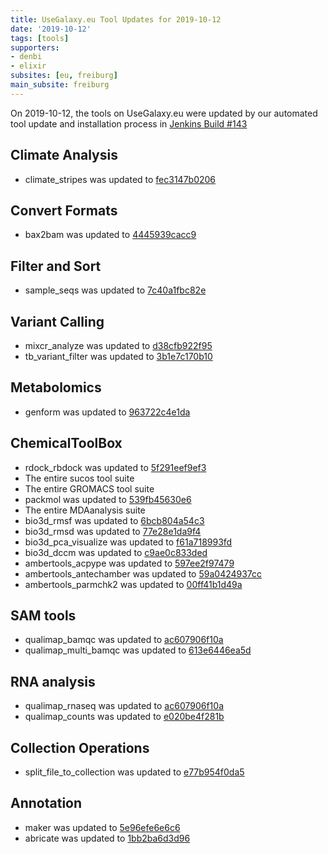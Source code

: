```yaml
---
title: UseGalaxy.eu Tool Updates for 2019-10-12
date: '2019-10-12'
tags: [tools]
supporters:
- denbi
- elixir
subsites: [eu, freiburg]
main_subsite: freiburg
---
```


On 2019-10-12, the tools on UseGalaxy.eu were updated by our automated tool update and installation process in [Jenkins Build #143](https://build.galaxyproject.eu/job/usegalaxy-eu/job/install-tools/#143/)

## Climate Analysis

- climate_stripes was updated to [fec3147b0206](https://toolshed.g2.bx.psu.edu/view/climate/climate_stripes/fec3147b0206)

## Convert Formats

- bax2bam was updated to [4445939cacc9](https://toolshed.g2.bx.psu.edu/view/iuc/bax2bam/4445939cacc9)

## Filter and Sort

- sample_seqs was updated to [7c40a1fbc82e](https://toolshed.g2.bx.psu.edu/view/peterjc/sample_seqs/7c40a1fbc82e)

## Variant Calling

- mixcr_analyze was updated to [d38cfb922f95](https://toolshed.g2.bx.psu.edu/view/iuc/mixcr_analyze/d38cfb922f95)
- tb_variant_filter was updated to [3b1e7c170b10](https://toolshed.g2.bx.psu.edu/view/iuc/tb_variant_filter/3b1e7c170b10)

## Metabolomics

- genform was updated to [963722c4e1da](https://toolshed.g2.bx.psu.edu/view/workflow4metabolomics/genform/963722c4e1da)

## ChemicalToolBox

- rdock_rbdock was updated to [5f291eef9ef3](https://toolshed.g2.bx.psu.edu/view/bgruening/rdock_rbdock/5f291eef9ef3)
- The entire sucos tool suite
- The entire GROMACS tool suite
- packmol was updated to [539fb45630e6](https://toolshed.g2.bx.psu.edu/view/bgruening/packmol/539fb45630e6)
- The entire MDAanalysis suite
- bio3d_rmsf was updated to [6bcb804a54c3](https://toolshed.g2.bx.psu.edu/view/bgruening/bio3d_rmsf/6bcb804a54c3)
- bio3d_rmsd was updated to [77e28e1da9f4](https://toolshed.g2.bx.psu.edu/view/bgruening/bio3d_rmsd/77e28e1da9f4)
- bio3d_pca_visualize was updated to [f61a718993fd](https://toolshed.g2.bx.psu.edu/view/bgruening/bio3d_pca_visualize/f61a718993fd)
- bio3d_dccm was updated to [c9ae0c833ded](https://toolshed.g2.bx.psu.edu/view/bgruening/bio3d_dccm/c9ae0c833ded)
- ambertools_acpype was updated to [597ee2f97479](https://toolshed.g2.bx.psu.edu/view/bgruening/ambertools_acpype/597ee2f97479)
- ambertools_antechamber was updated to [59a0424937cc](https://toolshed.g2.bx.psu.edu/view/bgruening/ambertools_antechamber/59a0424937cc)
- ambertools_parmchk2 was updated to [00ff41b1d49a](https://toolshed.g2.bx.psu.edu/view/bgruening/ambertools_parmchk2/00ff41b1d49a)

## SAM tools

- qualimap_bamqc was updated to [ac607906f10a](https://toolshed.g2.bx.psu.edu/view/iuc/qualimap_bamqc/ac607906f10a)
- qualimap_multi_bamqc was updated to [613e6446ea5d](https://toolshed.g2.bx.psu.edu/view/iuc/qualimap_multi_bamqc/613e6446ea5d)

## RNA analysis

- qualimap_rnaseq was updated to [ac607906f10a](https://toolshed.g2.bx.psu.edu/view/iuc/qualimap_rnaseq/ac607906f10a)
- qualimap_counts was updated to [e020be4f281b](https://toolshed.g2.bx.psu.edu/view/iuc/qualimap_counts/e020be4f281b)


## Collection Operations

- split_file_to_collection was updated to [e77b954f0da5](https://toolshed.g2.bx.psu.edu/view/bgruening/split_file_to_collection/e77b954f0da5)


## Annotation

- maker was updated to [5e96efe6e6c6](https://toolshed.g2.bx.psu.edu/view/iuc/maker/5e96efe6e6c6)
- abricate was updated to [1bb2ba6d3d96](https://toolshed.g2.bx.psu.edu/view/iuc/abricate/1bb2ba6d3d96)


